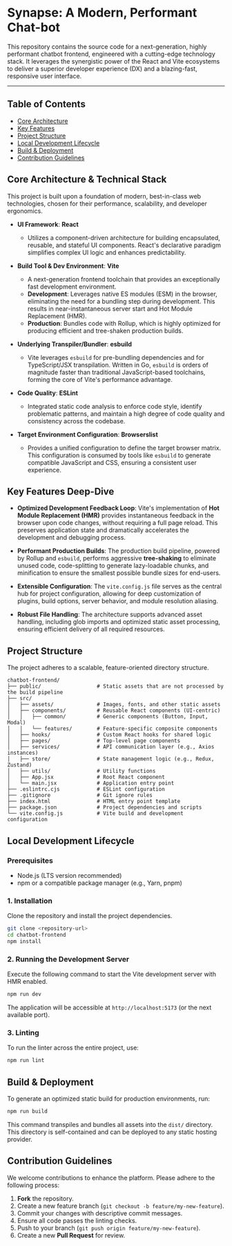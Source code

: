 # Synapse: A Modern, Performant Chat-bot

This repository contains the source code for a next-generation, highly performant chatbot frontend, engineered with a cutting-edge technology stack. It leverages the synergistic power of the React and Vite ecosystems to deliver a superior developer experience (DX) and a blazing-fast, responsive user interface.

---

## Table of Contents

- [Core Architecture](#core-architecture--technical-stack)
- [Key Features](#key-features-deep-dive)
- [Project Structure](#project-structure)
- [Local Development Lifecycle](#local-development-lifecycle)
- [Build & Deployment](#build--deployment)
- [Contribution Guidelines](#contribution-guidelines)

## Core Architecture & Technical Stack

This project is built upon a foundation of modern, best-in-class web technologies, chosen for their performance, scalability, and developer ergonomics.

- **UI Framework**: **React**

  - Utilizes a component-driven architecture for building encapsulated, reusable, and stateful UI components. React's declarative paradigm simplifies complex UI logic and enhances predictability.

- **Build Tool & Dev Environment**: **Vite**

  - A next-generation frontend toolchain that provides an exceptionally fast development environment.
  - **Development**: Leverages native ES modules (ESM) in the browser, eliminating the need for a bundling step during development. This results in near-instantaneous server start and Hot Module Replacement (HMR).
  - **Production**: Bundles code with Rollup, which is highly optimized for producing efficient and tree-shaken production builds.

- **Underlying Transpiler/Bundler**: **esbuild**

  - Vite leverages `esbuild` for pre-bundling dependencies and for TypeScript/JSX transpilation. Written in Go, `esbuild` is orders of magnitude faster than traditional JavaScript-based toolchains, forming the core of Vite's performance advantage.

- **Code Quality**: **ESLint**

  - Integrated static code analysis to enforce code style, identify problematic patterns, and maintain a high degree of code quality and consistency across the codebase.

- **Target Environment Configuration**: **Browserslist**
  - Provides a unified configuration to define the target browser matrix. This configuration is consumed by tools like `esbuild` to generate compatible JavaScript and CSS, ensuring a consistent user experience.

## Key Features Deep-Dive

- **Optimized Development Feedback Loop**: Vite's implementation of **Hot Module Replacement (HMR)** provides instantaneous feedback in the browser upon code changes, without requiring a full page reload. This preserves application state and dramatically accelerates the development and debugging process.

- **Performant Production Builds**: The production build pipeline, powered by Rollup and `esbuild`, performs aggressive **tree-shaking** to eliminate unused code, code-splitting to generate lazy-loadable chunks, and minification to ensure the smallest possible bundle sizes for end-users.

- **Extensible Configuration**: The `vite.config.js` file serves as the central hub for project configuration, allowing for deep customization of plugins, build options, server behavior, and module resolution aliasing.

- **Robust File Handling**: The architecture supports advanced asset handling, including glob imports and optimized static asset processing, ensuring efficient delivery of all required resources.

## Project Structure

The project adheres to a scalable, feature-oriented directory structure.

```
chatbot-frontend/
├── public/                  # Static assets that are not processed by the build pipeline
├── src/
│   ├── assets/              # Images, fonts, and other static assets
│   ├── components/          # Reusable React components (UI-centric)
│   │   ├── common/          # Generic components (Button, Input, Modal)
│   │   └── features/        # Feature-specific composite components
│   ├── hooks/               # Custom React hooks for shared logic
│   ├── pages/               # Top-level page components
│   ├── services/            # API communication layer (e.g., Axios instances)
│   ├── store/               # State management logic (e.g., Redux, Zustand)
│   ├── utils/               # Utility functions
│   ├── App.jsx              # Root React component
│   └── main.jsx             # Application entry point
├── .eslintrc.cjs            # ESLint configuration
├── .gitignore               # Git ignore rules
├── index.html               # HTML entry point template
├── package.json             # Project dependencies and scripts
└── vite.config.js           # Vite build and development configuration
```

## Local Development Lifecycle

### Prerequisites

- Node.js (LTS version recommended)
- npm or a compatible package manager (e.g., Yarn, pnpm)

### 1. Installation

Clone the repository and install the project dependencies.

```sh
git clone <repository-url>
cd chatbot-frontend
npm install
```

### 2. Running the Development Server

Execute the following command to start the Vite development server with HMR enabled.

```sh
npm run dev
```

The application will be accessible at `http://localhost:5173` (or the next available port).

### 3. Linting

To run the linter across the entire project, use:

```sh
npm run lint
```

## Build & Deployment

To generate an optimized static build for production environments, run:

```sh
npm run build
```

This command transpiles and bundles all assets into the `dist/` directory. This directory is self-contained and can be deployed to any static hosting provider.

## Contribution Guidelines

We welcome contributions to enhance the platform. Please adhere to the following process:

1.  **Fork** the repository.
2.  Create a new feature branch (`git checkout -b feature/my-new-feature`).
3.  Commit your changes with descriptive commit messages.
4.  Ensure all code passes the linting checks.
5.  Push to your branch (`git push origin feature/my-new-feature`).
6.  Create a new **Pull Request** for review.
